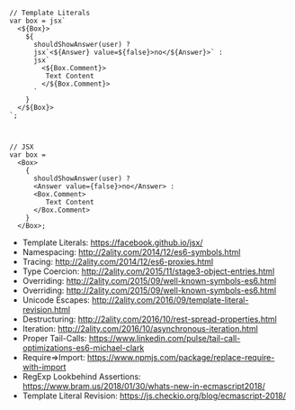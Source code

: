     // Template Literals
    var box = jsx`
      <${Box}>
        ${
          shouldShowAnswer(user) ?
          jsx`<${Answer} value=${false}>no</${Answer}>` :
          jsx`
            <${Box.Comment}>
             Text Content
            </${Box.Comment}>
          `
        }
      </${Box}>
    `;



    // JSX
    var box =
      <Box>
        {
          shouldShowAnswer(user) ?
          <Answer value={false}>no</Answer> :
          <Box.Comment>
             Text Content
          </Box.Comment>
        }
      </Box>;

* Template Literals: https://facebook.github.io/jsx/
* Namespacing: http://2ality.com/2014/12/es6-symbols.html
* Tracing: http://2ality.com/2014/12/es6-proxies.html
* Type Coercion: http://2ality.com/2015/11/stage3-object-entries.html
* Overriding: http://2ality.com/2015/09/well-known-symbols-es6.html
* Overriding: http://2ality.com/2015/09/well-known-symbols-es6.html
* Unicode Escapes: http://2ality.com/2016/09/template-literal-revision.html
* Destructuring: http://2ality.com/2016/10/rest-spread-properties.html
* Iteration: http://2ality.com/2016/10/asynchronous-iteration.html
* Proper Tail-Calls: https://www.linkedin.com/pulse/tail-call-optimizations-es6-michael-clark
* Require=>Import: https://www.npmjs.com/package/replace-require-with-import
* RegExp Lookbehind Assertions: https://www.bram.us/2018/01/30/whats-new-in-ecmascript2018/
* Template Literal Revision: https://js.checkio.org/blog/ecmascript-2018/